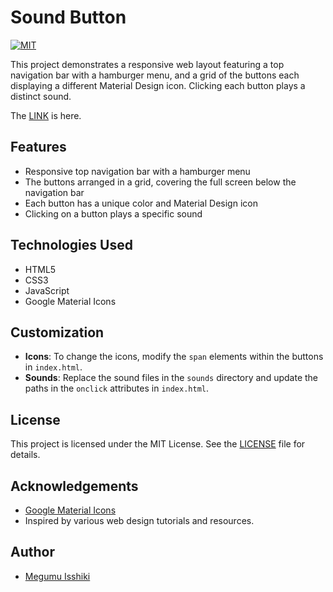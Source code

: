 # Sound Button

[![MIT](https://custom-icon-badges.herokuapp.com/badge/license-MIT-8BB80A.svg?logo=law&logoColor=white)]()

This project demonstrates a responsive web layout featuring a top navigation bar with a hamburger menu, and a grid of the buttons each displaying a different Material Design icon. Clicking each button plays a distinct sound.

The [LINK](https://davinci-meg.github.io/sound_button/) is here.

## Features

- Responsive top navigation bar with a hamburger menu
- The buttons arranged in a grid, covering the full screen below the navigation bar
- Each button has a unique color and Material Design icon
- Clicking on a button plays a specific sound

## Technologies Used

- HTML5
- CSS3
- JavaScript
- Google Material Icons

## Customization

- **Icons**: To change the icons, modify the `span` elements within the buttons in `index.html`.
- **Sounds**: Replace the sound files in the `sounds` directory and update the paths in the `onclick` attributes in `index.html`.

## License

This project is licensed under the MIT License. See the [LICENSE](LICENSE) file for details.

## Acknowledgements

- [Google Material Icons](https://fonts.google.com/icons)
- Inspired by various web design tutorials and resources.

## Author

- [Megumu Isshiki](https://github.com/Davinci-Meg)
